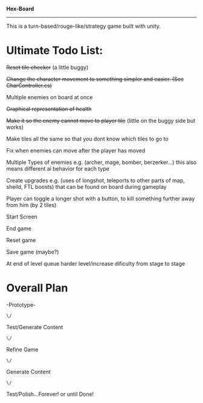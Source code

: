 **Hex-Board**
__________________________________________________________________________________

This is a turn-based/rouge-like/strategy game built with unity.


**Ultimate Todo List:**
=======================================================================================
	
~~Reset tile checker~~ (a little buggy)

~~Change the character movement to something simpler and easier. (See CharController.cs)~~

Multiple enemies on board at once

~~Graphical representation of health~~

~~Make it so the enemy cannot move to player tile~~ (little on the buggy side but works)

Make tiles all the same so that you dont know which tiles to go to

Fix when enemies can move after the player has moved

Multiple Types of enemies e.g. (archer, mage, bomber, berzerker...) this also means different ai behavior for each type

Create upgrades e.g. (uses of longshot, teleports to other parts of map, sheild, FTL boosts) that can be found on board during gameplay

Player can toggle a longer shot with a button, to kill something further away from him (by 2 tiles)

Start Screen

End game

Reset game

Save game (maybe?)

At end of level queue harder level/increase dificulty from stage to stage


**Overall Plan**
==================================================================================

-Prototype-
 
 	\/

Test/Generate Content
  
  	\/
   
Refine Game

	\/
   
Generate Content

	\/
   
Test/Polish...Forever! or until Done!
 	 
